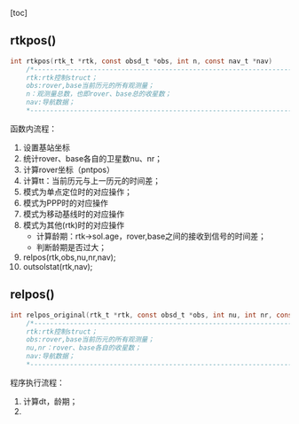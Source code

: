 [toc]

## rtkpos()
```c
int rtkpos(rtk_t *rtk, const obsd_t *obs, int n, const nav_t *nav)
    /*-----------------------------------------------------------------------------
    rtk:rtk控制struct；
    obs:rover,base当前历元的所有观测量；
    n：观测量总数，也即rover、base总的收星数；
    nav:导航数据； 
    *-----------------------------------------------------------------------------*/
```

函数内流程：

1. 设置基站坐标
2. 统计rover、base各自的卫星数nu、nr；
3. 计算rover坐标（pntpos）
4. 计算tt：当前历元与上一历元的时间差；
5. 模式为单点定位时的对应操作；
6. 模式为PPP时的对应操作
7. 模式为移动基线时的对应操作
8. 模式为其他(rtk)时的对应操作
   - 计算龄期：rtk->sol.age，rover,base之间的接收到信号的时间差；
   - 判断龄期是否过大；
9. relpos(rtk,obs,nu,nr,nav);
10. outsolstat(rtk,nav);





## relpos()

```c
int relpos_original(rtk_t *rtk, const obsd_t *obs, int nu, int nr, const nav_t *nav)
    /*-----------------------------------------------------------------------------
    rtk:rtk控制struct；
    obs:rover,base当前历元的所有观测量；
    nu,nr：rover、base各自的收星数；
    nav:导航数据； 
    *-----------------------------------------------------------------------------*/
```

程序执行流程：

1. 计算dt，龄期；
2. 

